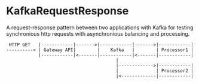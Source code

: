 # KafkaRequestResponse

A request-response pattern between two applications with Kafka for testing synchronious http requests with asynchronious balancing and processing.

```
 HTTP GET   |------------|------->|------------|------->|------------|
----------> | Gateway API|        |    Kafka   |        | Processor1 |
            |------------|<-------|------------|<-------|------------|
                                         |
                                         |------------->|------------|
                                         |              | Processor2 |
                                         |<-------------|------------|
```
